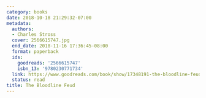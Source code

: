 ```yaml
---
category: books
date: 2018-10-18 21:29:32-07:00
metadata:
  authors:
  - Charles Stross
  cover: 2566615747.jpg
  end_date: 2018-11-16 17:36:45-08:00
  format: paperback
  ids:
    goodreads: '2566615747'
    isbn_13: '9780230771734'
  link: https://www.goodreads.com/book/show/17348191-the-bloodline-feud
  status: read
title: The Bloodline Feud
---
```


